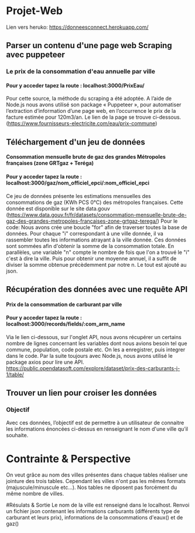 # Projet-Web

Lien vers heruko:  https://donneesconnect.herokuapp.com/



## Parser un contenu d'une page web Scraping avec puppeteer
### Le prix de la consommation d'eau annuelle par ville
#### Pour y acceder tapez la route : localhost:3000/PrixEau/

Pour cette source, la méthode du scraping a été adoptée. A l’aide de Node.js nous avons utilisé son package « Puppeteer », pour automatiser l’extraction d’information d’une page web, en l’occurrence le prix de la facture estimée pour 120m3/an. Le lien de la page se trouve ci-dessous.
(https://www.fournisseurs-electricite.com/eau/prix-commune)

##   Téléchargement d'un jeu de données 
#### Consommation mensuelle brute de gaz des grandes Métropoles françaises (zone GRTgaz + Teréga)
#### Pour y acceder tapez la route : localhost:3000/gaz/nom_officiel_epci/:nom_officiel_epci

Ce jeu de données présente les estimations mensuelles des consommations de gaz (KWh PCS 0°C) des métropoles françaises.
Cette  donnée est disponible sur le site data.gouv (https://www.data.gouv.fr/fr/datasets/consommation-mensuelle-brute-de-gaz-des-grandes-metropoles-francaises-zone-grtgaz-terega/)
Pour le code: Nous avons crée une boucle "for" afin de traverser toutes la base de données. Pour chaque "i" correspondant à une ville donnée, il va rassembler toutes les informations atrayant à la ville donnée. Ces données sont sommées afin d'obtenir la somme de la consommation totale. En parallèles, une variable "n" compte le nombre de fois que l'on a trouvé le "i" c'est à dire la ville. Puis pour obtenir une moyenne annuel, il a suffit de diviser la somme obtenue précèdemment par notre n. Le tout est ajouté au json.


##  Récupération des données avec une requête  API
#### Prix de la consommation de carburant par ville
#### Pour y acceder tapez la route : localhost:3000/records/fields/:com_arm_name
Via le lien ci-dessous, sur l'onglet API, nous avons récupérer un certains nombre de lignes concernant les variables dont nous avions besoin tel que commune, population, code postale etc. On les a enregistrer, puis integrer dans le code. Par la suite toujours avec Node.js, nous avons utilisé le package axios pour lire une API.
https://public.opendatasoft.com/explore/dataset/prix-des-carburants-j-1/table/




## Trouver un lien pour croiser les données 

### Objectif

Avec ces données, l’objectif est de permettre à un utilisateur de connaitre les informations énoncées ci-dessus en renseignant le nom d'une ville qu’il souhaite. 

# Contrainte & Perspective

On veut grâce au nom des villes présentes dans chaque tables réaliser une jointure des trois tables. Cependant les villes n'ont pas les mêmes formats (majuscule/minuscule etc...). Nos tables ne diposent pas forcément du même nombre de villes.

#Résulats & Sortie
Le nom de la ville est renseigné dans le localhost. Renvoi un fichier json contenant les informations carburants (différents type de carburant et leurs prix), informations de la consommations d'eaux() et de gaz() 

